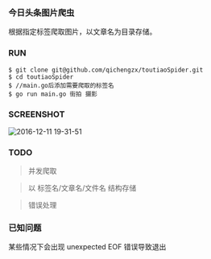 ### 今日头条图片爬虫

根据指定标签爬取图片，以文章名为目录存储。

### RUN

```
$ git clone git@github.com/qichengzx/toutiaoSpider.git
$ cd toutiaoSpider
$ //main.go后添加需要爬取的标签名
$ go run main.go 街拍 摄影
```

### SCREENSHOT

![2016-12-11 19-31-51](https://cloud.githubusercontent.com/assets/1927478/21079839/4849bd16-bfd9-11e6-8bed-ea2517e11b8a.gif)


### TODO 

> 并发爬取

> 以 标签名/文章名/文件名 结构存储

> 错误处理

### 已知问题

某些情况下会出现 unexpected EOF 错误导致退出